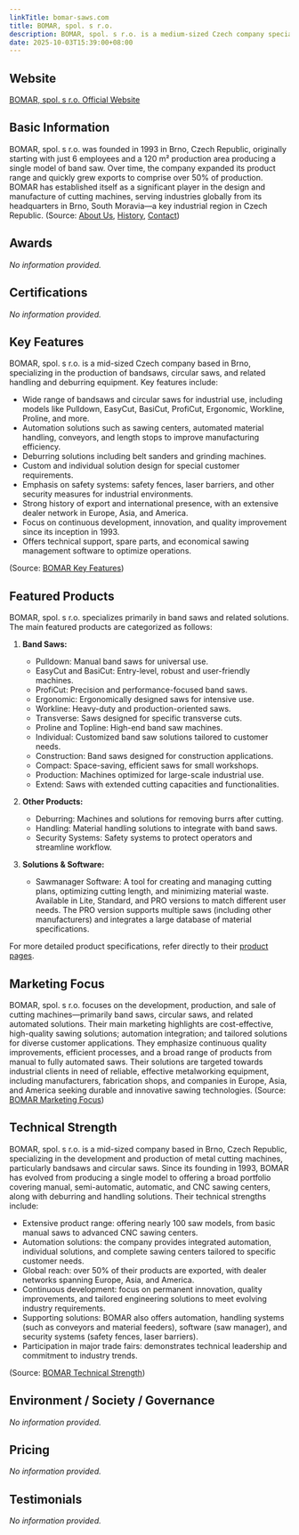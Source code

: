 ```yaml
---
linkTitle: bomar-saws.com
title: BOMAR, spol. s r.o.
description: BOMAR, spol. s r.o. is a medium-sized Czech company specializing in the development and production of cutting machines, particularly band saws, with a lengthy history of innovation and export.
date: 2025-10-03T15:39:00+08:00
---
```


## Website

[BOMAR, spol. s r.o. Official Website](https://bomar-saws.com)

## Basic Information

BOMAR, spol. s r.o. was founded in 1993 in Brno, Czech Republic, originally starting with just 6 employees and a 120 m² production area producing a single model of band saw. Over time, the company expanded its product range and quickly grew exports to comprise over 50% of production. BOMAR has established itself as a significant player in the design and manufacture of cutting machines, serving industries globally from its headquarters in Brno, South Moravia—a key industrial region in Czech Republic.
(Source: [About Us](https://bomar-saws.com/company/about-us.html), [History](https://bomar-saws.com/company/history.html), [Contact](https://bomar-saws.com/contact.html))

## Awards

*No information provided.*

## Certifications

*No information provided.*

## Key Features

BOMAR, spol. s r.o. is a mid-sized Czech company based in Brno, specializing in the production of bandsaws, circular saws, and related handling and deburring equipment. Key features include:

- Wide range of bandsaws and circular saws for industrial use, including models like Pulldown, EasyCut, BasiCut, ProfiCut, Ergonomic, Workline, Proline, and more.
- Automation solutions such as sawing centers, automated material handling, conveyors, and length stops to improve manufacturing efficiency.
- Deburring solutions including belt sanders and grinding machines.
- Custom and individual solution design for special customer requirements.
- Emphasis on safety systems: safety fences, laser barriers, and other security measures for industrial environments.
- Strong history of export and international presence, with an extensive dealer network in Europe, Asia, and America.
- Focus on continuous development, innovation, and quality improvement since its inception in 1993.
- Offers technical support, spare parts, and economical sawing management software to optimize operations.

(Source: [BOMAR Key Features](https://bomar-saws.com))

## Featured Products

BOMAR, spol. s r.o. specializes primarily in band saws and related solutions. The main featured products are categorized as follows:

1. **Band Saws:**
   - Pulldown: Manual band saws for universal use.
   - EasyCut and BasiCut: Entry-level, robust and user-friendly machines.
   - ProfiCut: Precision and performance-focused band saws.
   - Ergonomic: Ergonomically designed saws for intensive use.
   - Workline: Heavy-duty and production-oriented saws.
   - Transverse: Saws designed for specific transverse cuts.
   - Proline and Topline: High-end band saw machines.
   - Individual: Customized band saw solutions tailored to customer needs.
   - Construction: Band saws designed for construction applications.
   - Compact: Space-saving, efficient saws for small workshops.
   - Production: Machines optimized for large-scale industrial use.
   - Extend: Saws with extended cutting capacities and functionalities.

2. **Other Products:**
   - Deburring: Machines and solutions for removing burrs after cutting.
   - Handling: Material handling solutions to integrate with band saws.
   - Security Systems: Safety systems to protect operators and streamline workflow.

3. **Solutions & Software:**
   - Sawmanager Software: A tool for creating and managing cutting plans, optimizing cutting length, and minimizing material waste. Available in Lite, Standard, and PRO versions to match different user needs. The PRO version supports multiple saws (including other manufacturers) and integrates a large database of material specifications.

For more detailed product specifications, refer directly to their [product pages](https://bomar-saws.com/products-band-saws/itemlist/category/2-bomar-saws.html).

## Marketing Focus

BOMAR, spol. s r.o. focuses on the development, production, and sale of cutting machines—primarily band saws, circular saws, and related automated solutions. Their main marketing highlights are cost-effective, high-quality sawing solutions; automation integration; and tailored solutions for diverse customer applications. They emphasize continuous quality improvements, efficient processes, and a broad range of products from manual to fully automated saws. Their solutions are targeted towards industrial clients in need of reliable, effective metalworking equipment, including manufacturers, fabrication shops, and companies in Europe, Asia, and America seeking durable and innovative sawing technologies.
(Source: [BOMAR Marketing Focus](https://bomar-saws.com/))

## Technical Strength

BOMAR, spol. s r.o. is a mid-sized company based in Brno, Czech Republic, specializing in the development and production of metal cutting machines, particularly bandsaws and circular saws. Since its founding in 1993, BOMAR has evolved from producing a single model to offering a broad portfolio covering manual, semi-automatic, automatic, and CNC sawing centers, along with deburring and handling solutions. Their technical strengths include:

- Extensive product range: offering nearly 100 saw models, from basic manual saws to advanced CNC sawing centers.
- Automation solutions: the company provides integrated automation, individual solutions, and complete sawing centers tailored to specific customer needs.
- Global reach: over 50% of their products are exported, with dealer networks spanning Europe, Asia, and America.
- Continuous development: focus on permanent innovation, quality improvements, and tailored engineering solutions to meet evolving industry requirements.
- Supporting solutions: BOMAR also offers automation, handling systems (such as conveyors and material feeders), software (saw manager), and security systems (safety fences, laser barriers).
- Participation in major trade fairs: demonstrates technical leadership and commitment to industry trends.

(Source: [BOMAR Technical Strength](https://bomar-saws.com/))

## Environment / Society / Governance

*No information provided.*

## Pricing

*No information provided.*

## Testimonials

*No information provided.*